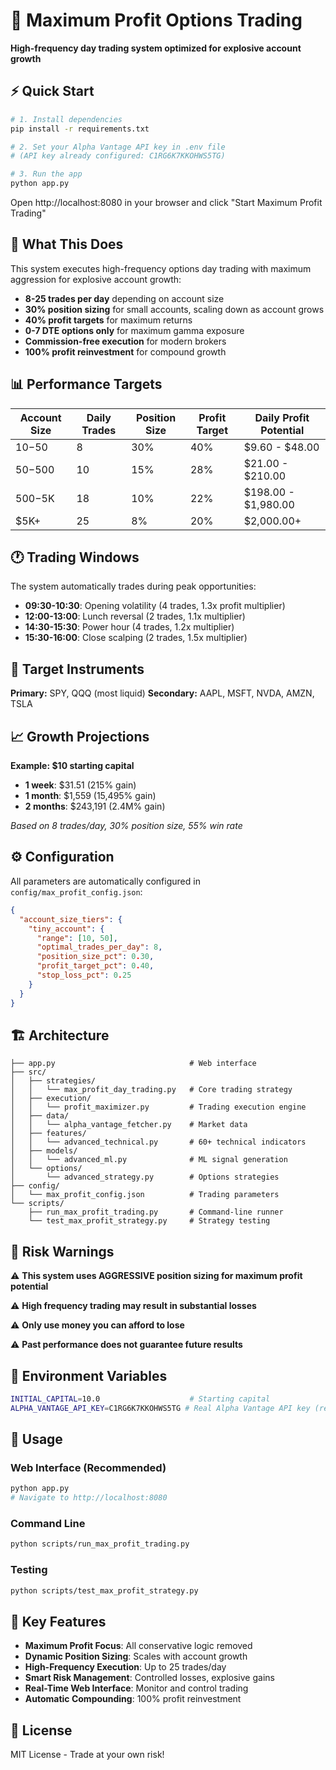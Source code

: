 # 🚀 Maximum Profit Options Trading

**High-frequency day trading system optimized for explosive account growth**

## ⚡ Quick Start

```bash
# 1. Install dependencies
pip install -r requirements.txt

# 2. Set your Alpha Vantage API key in .env file
# (API key already configured: C1RG6K7KKOHWS5TG)

# 3. Run the app
python app.py
```

Open http://localhost:8080 in your browser and click "Start Maximum Profit Trading"

## 🎯 What This Does

This system executes high-frequency options day trading with maximum aggression for explosive account growth:

- **8-25 trades per day** depending on account size
- **30% position sizing** for small accounts, scaling down as account grows  
- **40% profit targets** for maximum returns
- **0-7 DTE options only** for maximum gamma exposure
- **Commission-free execution** for modern brokers
- **100% profit reinvestment** for compound growth

## 📊 Performance Targets

| Account Size | Daily Trades | Position Size | Profit Target | Daily Profit Potential |
|--------------|--------------|---------------|---------------|------------------------|
| $10-$50      | 8            | 30%           | 40%           | $9.60 - $48.00        |
| $50-$500     | 10           | 15%           | 28%           | $21.00 - $210.00      |
| $500-$5K     | 18           | 10%           | 22%           | $198.00 - $1,980.00   |
| $5K+         | 25           | 8%            | 20%           | $2,000.00+            |

## 🕐 Trading Windows

The system automatically trades during peak opportunities:

- **09:30-10:30**: Opening volatility (4 trades, 1.3x profit multiplier)
- **12:00-13:00**: Lunch reversal (2 trades, 1.1x multiplier)
- **14:30-15:30**: Power hour (4 trades, 1.2x multiplier)
- **15:30-16:00**: Close scalping (2 trades, 1.5x multiplier)

## 🎯 Target Instruments

**Primary:** SPY, QQQ (most liquid)
**Secondary:** AAPL, MSFT, NVDA, AMZN, TSLA

## 📈 Growth Projections

**Example: $10 starting capital**
- **1 week**: $31.51 (215% gain)
- **1 month**: $1,559 (15,495% gain)
- **2 months**: $243,191 (2.4M% gain)

*Based on 8 trades/day, 30% position size, 55% win rate*

## ⚙️ Configuration

All parameters are automatically configured in `config/max_profit_config.json`:

```json
{
  "account_size_tiers": {
    "tiny_account": {
      "range": [10, 50],
      "optimal_trades_per_day": 8,
      "position_size_pct": 0.30,
      "profit_target_pct": 0.40,
      "stop_loss_pct": 0.25
    }
  }
}
```

## 🏗️ Architecture

```
├── app.py                              # Web interface
├── src/
│   ├── strategies/
│   │   └── max_profit_day_trading.py   # Core trading strategy  
│   ├── execution/
│   │   └── profit_maximizer.py         # Trading execution engine
│   ├── data/
│   │   └── alpha_vantage_fetcher.py    # Market data
│   ├── features/
│   │   └── advanced_technical.py       # 60+ technical indicators
│   ├── models/
│   │   └── advanced_ml.py              # ML signal generation
│   └── options/
│       └── advanced_strategy.py        # Options strategies
├── config/
│   └── max_profit_config.json          # Trading parameters
└── scripts/
    ├── run_max_profit_trading.py       # Command-line runner
    └── test_max_profit_strategy.py     # Strategy testing
```

## 🚨 Risk Warnings

⚠️ **This system uses AGGRESSIVE position sizing for maximum profit potential**

⚠️ **High frequency trading may result in substantial losses**

⚠️ **Only use money you can afford to lose**

⚠️ **Past performance does not guarantee future results**

## 🔧 Environment Variables

```bash
INITIAL_CAPITAL=10.0                    # Starting capital
ALPHA_VANTAGE_API_KEY=C1RG6K7KKOHWS5TG # Real Alpha Vantage API key (required)
```

## 📱 Usage

### Web Interface (Recommended)
```bash
python app.py
# Navigate to http://localhost:8080
```

### Command Line
```bash
python scripts/run_max_profit_trading.py
```

### Testing
```bash
python scripts/test_max_profit_strategy.py
```

## 🎯 Key Features

- **Maximum Profit Focus**: All conservative logic removed
- **Dynamic Position Sizing**: Scales with account growth
- **High-Frequency Execution**: Up to 25 trades/day
- **Smart Risk Management**: Controlled losses, explosive gains
- **Real-Time Web Interface**: Monitor and control trading
- **Automatic Compounding**: 100% profit reinvestment

## 📝 License

MIT License - Trade at your own risk!